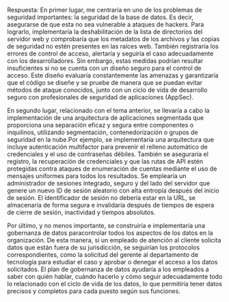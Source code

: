 Respuesta: 
En primer lugar, me centraría en uno de los problemas de seguridad importantes: la seguridad de la base de datos. Es decir, asegurarse de que esta no sea vulnerable a ataques de hackers. Para lograrlo, 
implementaría la deshabilitación de la lista de directorios del servidor web y comprobaría que los metadatos de los archivos y las copias de seguridad no estén presentes en las raíces web. También registraría los errores de control de acceso, alertaría y seguiría el caso adecuadamente con los desarrolladores. Sin embargo, estas medidas podrían resultar insuficientes si no se cuenta con un diseño seguro para el control de acceso. Este diseño evaluaría constantemente las amenazas y garantizaría que el código se diseñe y se pruebe de manera que se puedan evitar métodos de ataque conocidos, junto con un ciclo de vida de desarrollo seguro con profesionales de seguridad de aplicaciones (AppSec).


En segundo lugar, relacionado con el tema anterior, se llevaría a cabo la implementación de una arquitectura de aplicaciones segmentada que proporciona una separación eficaz y segura entre componentes o inquilinos, utilizando segmentación, contenedorización o grupos de seguridad en la nube.Por ejemplo, se implementaría una arquitectura que incluye autenticación multifactor para prevenir el relleno automático de credenciales y el uso de contraseñas débiles. También se aseguraría el registro, la recuperación de credenciales y que las rutas de API estén protegidas contra ataques de enumeración de cuentas mediante el uso de mensajes uniformes para todos los resultados. Se emplearía un administrador de sesiones integrado, seguro y del lado del servidor que genere un nuevo ID de sesión aleatorio con alta entropía después del inicio de sesión. El identificador de sesión no debería estar en la URL, se almacenaría de forma segura e invalidaría después de tiempos de espera de cierre de sesión, inactividad y tiempos absolutos.

Por último, y no menos importante, se construiría e implementaría una gobernanza de datos paracontrolar todos los aspectos de los datos en la organización. De esta manera, si un empleado de atención al cliente solicita datos que están fuera de su jurisdicción, se seguirían los protocolos correspondientes, como la solicitud del gerente al departamento de tecnología para estudiar el caso y aprobar o denegar el acceso a los datos solicitados. El plan de gobernanza de datos ayudaría a los empleados a saber con quién hablar, cuándo hacerlo y cómo seguir adecuadamente todo lo relacionado con el ciclo de vida de los datos, lo que permitiría tener datos precisos y completos para cada puesto según sus funciones.




